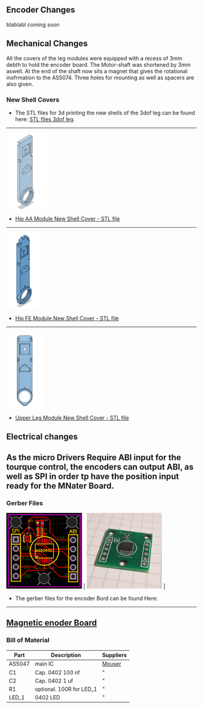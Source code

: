 ## Encoder Changes

blablabl coming soon

## Mechanical Changes

All the covers of the leg modules were equipped with a recess of 3mm debth to hold the encoder board. The Motor-shaft was shortened by 3mm aswell. At the end of the shaft now sits a magnet that gives the rotational inofrmation to the AS5074.
Three holes for mounting as well as spacers are also given.

### New Shell Covers
* The STL files for 3d printing the new shells of the 3dof leg can be found here: [STL files 3dof leg](stl_files).
---

<img src="../Parts_for_3D_printing/New-Shell-Covers/images/new_hip_aa.png"  height="200"><br>
* [Hip AA Module New Shell Cover - STL file](../Parts_for_3D_printing/New-Shell-Covers/cover_hip_aa.STL)<br>
---
<img src="../Parts_for_3D_printing/New-Shell-Covers/images/new_hip_fe.png" height="200"><br>
* [Hip FE Module New Shell Cover - STL file](../Parts_for_3D_printing/New-Shell-Covers/cover_hip_fe.STL)<br>
---
<img src="../Parts_for_3D_printing/New-Shell-Covers/images/new_upper_leg.png" height="200"><br>
* [Upper Leg Module New Shell Cover - STL file](../Parts_for_3D_printing/New-Shell-Covers/cover_upper_leg.STL)<br>



## Electrical changes
As the micro Drivers Require ABI input for the tourque control, the encoders can output ABI, as well as SPI in order tp have the position input ready for the MNater Board.
---
### Gerber Files
<img src="images\enocder_electronics.png" height="200"> | 
<img src="images\photo_encoder_board.jpg" height="200"> | 
* The gerber files for the encoder Bord can be found Here:
---
[Magnetic enoder Board](/Electrical-Changes)<br>
---
### Bill of Material


| Part        | Description | Suppliers   |
|-------------|-------------|------------|
| AS5047 | main IC | [Mouser](mouser.com)|
| C1 | Cap. 0402 100 nf  | " |
| C2 | Cap. 0402 1 uf  | " |
| R1 | optional. 100R for LED_1  | " |
| LED_1 | 0402 LED  | " |

